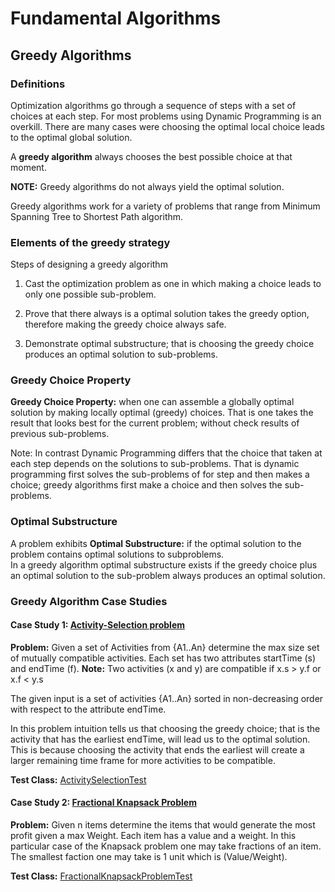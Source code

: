 # Fundamental Algorithms

## Greedy Algorithms

### Definitions

Optimization algorithms go through a sequence of steps with a set of choices at each step. For most problems using Dynamic 
Programming is an overkill. There are many cases were choosing the optimal local choice leads to the optimal global solution.
  
A **greedy algorithm** always chooses the best possible choice at that moment.
    
**NOTE:** Greedy algorithms do not always yield the optimal solution. 
     
Greedy algorithms work for a variety of problems that range from Minimum Spanning Tree to Shortest Path algorithm.

### Elements of the greedy strategy

Steps of designing a greedy algorithm

1) Cast the optimization problem as one in which making a choice leads to only one possible sub-problem.

2) Prove that there always is a optimal solution takes the greedy option, therefore making the greedy choice always safe.

3) Demonstrate optimal substructure; that is choosing the greedy choice produces an optimal solution to sub-problems. 

### Greedy Choice Property 
 
**Greedy Choice Property:** when one can assemble a globally optimal solution by making locally optimal (greedy) choices.
That is one takes the result that looks best for the current problem; without check results of previous sub-problems.

Note: In contrast Dynamic Programming differs that the choice that taken at each step depends on the solutions to
sub-problems. That is dynamic programming first solves the sub-problems of for step and then makes a choice; greedy 
algorithms first make a choice and then solves the sub-problems.

### Optimal Substructure

A problem exhibits **Optimal Substructure:** if the optimal solution to the problem contains optimal solutions to subproblems.  
In a greedy algorithm optimal substructure exists if the greedy choice plus an optimal solution to the sub-problem always produces an 
optimal solution.

### Greedy Algorithm Case Studies

#### Case Study 1: [Activity-Selection problem](https://github.com/matthewddiaz/Algorithms/blob/master/src/com/matthewddiaz/algorithms/greedyAlgorithms/ActivitySelection.java)
 
**Problem:** Given a set of Activities from {A1..An} determine the max size set of mutually compatible activities.
Each set has two attributes startTime (s) and endTime (f). **Note:** Two activities (x and y) are compatible if
x.s > y.f or x.f < y.s
     
The given input is a set of activities {A1..An} sorted in non-decreasing order with respect to the attribute endTime.
     
In this problem intuition tells us that choosing the greedy choice; that is the activity that has the earliest
endTime, will lead us to the optimal solution. This is because choosing the activity that ends the earliest will create
a larger remaining time frame for more activities to be compatible.

**Test Class:** [ActivitySelectionTest](https://github.com/matthewddiaz/Algorithms/blob/master/test/com/matthewddiaz/algorithms/greedyAlgorithms/ActivitySelectionTest.java)



#### Case Study 2: [Fractional Knapsack Problem](https://github.com/matthewddiaz/Algorithms/blob/master/src/com/matthewddiaz/algorithms/greedyAlgorithms/FractionalKnapsackProblem.java)

**Problem:** Given n items determine the items that would generate the most profit given a max Weight. Each item has a
value and a weight. In this particular case of the Knapsack problem one may take fractions of an item. The smallest faction
one may take is 1 unit which is (Value/Weight).

**Test Class:** [FractionalKnapsackProblemTest](https://github.com/matthewddiaz/Algorithms/blob/master/test/com/matthewddiaz/algorithms/greedyAlgorithms/FractionalKnapsackProblemTest.java)

